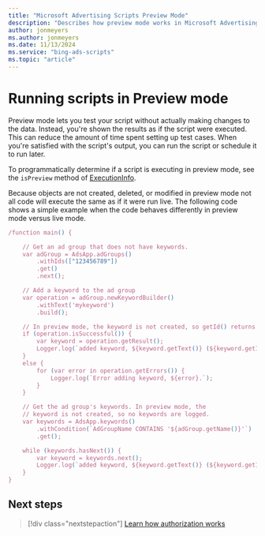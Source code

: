 ```yaml
---
title: "Microsoft Advertising Scripts Preview Mode"
description: "Describes how preview mode works in Microsoft Advertising Scripts."
author: jonmeyers
ms.author: jonmeyers
ms.date: 11/13/2024
ms.service: "bing-ads-scripts"
ms.topic: "article"
---
```


# Running scripts in Preview mode

Preview mode lets you test your script without actually making changes to the data. Instead, you're shown the results as if the script were executed. This can reduce the amount of time spent setting up test cases. When you're satisfied with the script's output, you can run the script or schedule it to run later.

<!--
Preview mode is specific to Microsoft Advertising components only. Calls to other services execute as normal. For example, if the script sends an email, the email is sent. The same is true for spreadsheet updates. 
-->

To programmatically determine if a script is executing in preview mode, see the `isPreview` method of [ExecutionInfo](../reference/ExecutionInfo.md).

Because objects are not created, deleted, or modified in preview mode not all code will execute the same as if it were run live. The following code shows a simple example when the code behaves differently in preview mode versus live mode.

```javascript
/function main() {

    // Get an ad group that does not have keywords.
    var adGroup = AdsApp.adGroups()
        .withIds(["123456789"])
        .get()
        .next();

    // Add a keyword to the ad group
    var operation = adGroup.newKeywordBuilder()
        .withText('mykeyword')
        .build();

    // In preview mode, the keyword is not created, so getId() returns -1.
    if (operation.isSuccessful()) {
        var keyword = operation.getResult();
        Logger.log(`added keyword, ${keyword.getText()} (${keyword.getId()})`);
    }
    else {
        for (var error in operation.getErrors()) {
            Logger.log(`Error adding keyword, ${error}.`);
        }
    }

    // Get the ad group's keywords. In preview mode, the
    // keyword is not created, so no keywords are logged.
    var keywords = AdsApp.keywords()
        .withCondition(`AdGroupName CONTAINS '${adGroup.getName()}'`)
        .get();

    while (keywords.hasNext()) {
        var keyword = keywords.next();
        Logger.log(`added keyword, ${keyword.getText()} (${keyword.getId()})`);
    }
}
```

## Next steps

> [!div class="nextstepaction"]
> [Learn how authorization works](./authorization.md)
